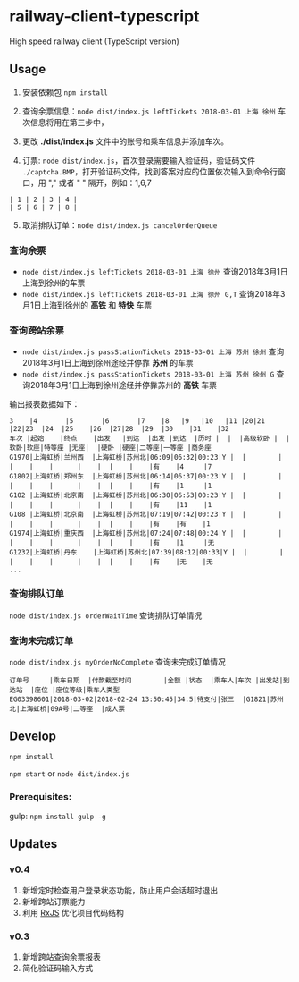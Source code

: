 # railway-client-typescript
High speed railway client (TypeScript version)


## Usage
1. 安装依赖包 `npm install`

2. 查询余票信息：`node dist/index.js leftTickets 2018-03-01 上海 徐州` 车次信息将用在第三步中，

3. 更改 **./dist/index.js** 文件中的账号和乘车信息并添加车次。

4. 订票: `node dist/index.js`，首次登录需要输入验证码，验证码文件 `./captcha.BMP`，打开验证码文件，找到答案对应的位置依次输入到命令行窗口，用 "," 或者 " " 隔开，例如：1,6,7

```
| 1 | 2 | 3 | 4 |
| 5 | 6 | 7 | 8 |
```

5. 取消排队订单：`node dist/index.js cancelOrderQueue`

### 查询余票

* `node dist/index.js leftTickets 2018-03-01 上海 徐州` 查询2018年3月1日上海到徐州的车票
* `node dist/index.js leftTickets 2018-03-01 上海 徐州 G,T` 查询2018年3月1日上海到徐州的 **高铁** 和 **特快** 车票

### 查询跨站余票

* `node dist/index.js passStationTickets 2018-03-01 上海 苏州 徐州` 查询2018年3月1日上海到徐州途经并停靠 **苏州** 的车票
* `node dist/index.js passStationTickets 2018-03-01 上海 苏州 徐州 G` 查询2018年3月1日上海到徐州途经并停靠苏州的 **高铁** 车票

输出报表数据如下：

```
3    |4       |5       |6       |7    |8   |9   |10   |11 |20|21      |22|23  |24  |25    |26  |27|28  |29  |30    |31    |32
车次 |起始    |终点    |出发   |到达  |出发 |到达  |历时 |  |  |高级软卧 |  |软卧|软座|特等座 |无座|  |硬卧 |硬座|二等座|一等座 |商务座
G1970|上海虹桥|兰州西  |上海虹桥|苏州北|06:09|06:32|00:23|Y |  |        |  |    |    |      |    |  |    |    |有    |4     |7
G1802|上海虹桥|郑州东  |上海虹桥|苏州北|06:14|06:37|00:23|Y |  |        |  |    |    |      |    |  |    |    |有    |1     |1
G102 |上海虹桥|北京南  |上海虹桥|苏州北|06:30|06:53|00:23|Y |  |        |  |    |    |      |    |  |    |    |有    |11    |1
G108 |上海虹桥|北京南  |上海虹桥|苏州北|07:19|07:42|00:23|Y |  |        |  |    |    |      |    |  |    |    |有    |有    |1
G1974|上海虹桥|重庆西  |上海虹桥|苏州北|07:24|07:48|00:24|Y |  |        |  |    |    |      |    |  |    |    |有    |1     |无
G1232|上海虹桥|丹东    |上海虹桥|苏州北|07:39|08:12|00:33|Y |  |        |  |    |    |      |    |  |    |    |有    |无    |无
...
```

### 查询排队订单

`node dist/index.js orderWaitTime` 查询排队订单情况

### 查询未完成订单

`node dist/index.js myOrderNoComplete` 查询未完成订单情况

```
订单号     |乘车日期  |付款截至时间        |金额 |状态  |乘车人|车次 |出发站|到达站  |座位 |座位等级|乘车人类型
EG03398601|2018-03-02|2018-02-24 13:50:45|34.5|待支付|张三  |G1821|苏州北|上海虹桥|09A号|二等座  |成人票
```

## Develop

`npm install`

`npm start` or `node dist/index.js`

### Prerequisites:

gulp: `npm install gulp -g`

## Updates
### v0.4
1. 新增定时检查用户登录状态功能，防止用户会话超时退出
2. 新增跨站订票能力
3. 利用 [RxJS](https://github.com/Reactive-Extensions/RxJS) 优化项目代码结构

### v0.3

1. 新增跨站查询余票报表
2. 简化验证码输入方式
